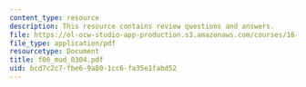 ```yaml
---
content_type: resource
description: This resource contains review questions and answers.
file: https://ol-ocw-studio-app-production.s3.amazonaws.com/courses/16-01-unified-engineering-i-ii-iii-iv-fall-2005-spring-2006/bcd7c2c7fbe69a801cc6fa35e1fabd52_f06_mud_0304.pdf
file_type: application/pdf
resourcetype: Document
title: f06_mud_0304.pdf
uid: bcd7c2c7-fbe6-9a80-1cc6-fa35e1fabd52
---
```

